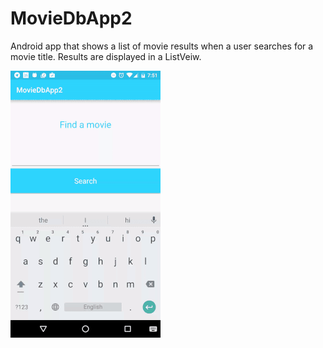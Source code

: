 # MovieDbApp2

Android app that shows a list of movie results when a user searches for a movie title. Results are displayed in a ListVeiw.

![alt tag](https://github.com/jorgereina1986/MovieDbApp2/blob/master/movieapp2.gif)
